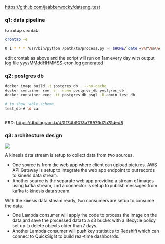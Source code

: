 https://github.com/jaabberwocky/dataeng_test

### q1: data pipeline

to setup crontab: 

```bash
crontab -e
```

```bash
0 1 * * * /usr/bin/python /path/to/process.py >> $HOME/`date +\%Y\%m\%d\%H\%M\%S`-cron.log 2>&1
```

edit crontab as above and the script will run on 1am every day with output log file yyyyMMddHHMMSS-cron.log generated


### q2: postgres db

```bash
docker image build -t postgres_db . --no-cache
docker container run -d --name postgres_db postgres_db
docker container exec -it postgres_db psql -U admin test_db

# to show table schema
test_db-# \d car
 
```

ERD: https://dbdiagram.io/d/5f74b9073a78976d7b75ded8

### q3: architecture design

<img src="https://embed.creately.com/RtRAyE9OoAP?token=IW2eAbBSMAvxnEft&type=svg">

A kinesis data stream is setup to collect data from two sources. 
- One source is from the web app where client can upload pictures. 
AWS API Gateway is setup to integrate the web app endpoint to put records to kinesis data stream. 
- Another source is the separate web app providing a stream of images using kafka stream, 
and a connector is setup to publish messages from kafka to kinesis data stream.

With the kinesis data stream ready, two consumers are setup to consume the data. 
- One Lambda consumer will apply the code to process the image on the data 
and save the processed data to a s3 bucket with a lifecycle policy set up to delete objects older than 7 days.
- Another Lambda consumer will push key statistics to Redshift which can
connect to QuickSight to build real-time dashboards.


